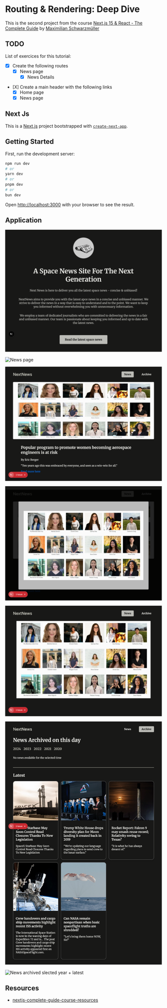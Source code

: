 # Routing & Rendering: Deep Dive

This is the second project from the course [Next.js 15 & React - The Complete Guide](https://www.udemy.com/course/nextjs-react-the-complete-guide) by [Maximilian Schwarzmüller](https://github.com/mschwarzmueller)

## TODO

List of exercices for this tutorial:

- [x] Create the following routes
   - [x] News page
      - [x] News Details
- [X] Create a main header with the following links
   - [X] Home page
   - [X] News page

## Next Js

This is a [Next.js](https://nextjs.org) project bootstrapped with [`create-next-app`](https://nextjs.org/docs/app/api-reference/cli/create-next-app).

## Getting Started

First, run the development server:

```bash
npm run dev
# or
yarn dev
# or
pnpm dev
# or
bun dev
```

Open [http://localhost:3000](http://localhost:3000) with your browser to see the result.

## Application

![Home page](../images/routing-and-rendering-deep-dive/home.png)

![News page](../images/routing-and-rendering-deep-dive/news.png)

![News details](../images/routing-and-rendering-deep-dive/news-details.png)

![News details image modal](../images/routing-and-rendering-deep-dive/news-details-image-modal.png)

![News details image page](../images/routing-and-rendering-deep-dive/news-details-image.png)

![News archived + latest](../images/routing-and-rendering-deep-dive/archive.png)

![News archived slected year + latest](../images/routing-and-rendering-deep-dive/archive-year.png)

## Resources

- [nextjs-complete-guide-course-resources](https://github.com/mschwarzmueller/nextjs-complete-guide-course-resources)
